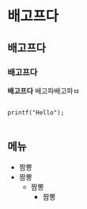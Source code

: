 # 배고프다
## 배고프다
### 배고프다
**배고프다**
배고파배고파ㅂ
<pre>
<code>
printf("Hello");
</code>
</pre>

## 메뉴
+ 짬뽕
+ 짬뽕
    + 짬뽕
        + 짬뽕
